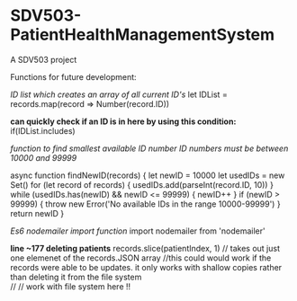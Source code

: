 # SDV503-PatientHealthManagementSystem
A SDV503 project 

Functions for future development:

*ID list which creates an array of all current ID's*
let IDList = records.map(record => Number(record.ID)) 

**can quickly check if an ID is in here by using this condition:**
if(IDList.includes)

*function to find smallest available ID number*
*ID numbers must be between 10000 and 99999*

async function findNewID(records) {
    let newID = 10000
    let usedIDs = new Set()
    for (let record of records) {
        usedIDs.add(parseInt(record.ID, 10))
    } while (usedIDs.has(newID) && newID <= 99999) {
        newID++
    } if (newID > 99999) {
        throw new Error('No available IDs in the range 10000-99999')
    }
    return newID
}

*Es6 nodemailer import function*
import nodemailer from 'nodemailer'

**line ~177 deleting patients**
  records.slice(patientIndex, 1) // takes out just one elemenet of the records.JSON array
  //this could would work if the records were able to be updates. it only works with shallow copies rather than deleting it from the file system   
//  // work with file system here !!